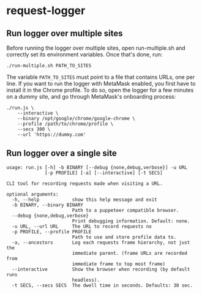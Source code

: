 # request-logger

## Run logger over multiple sites

Before running the logger over multiple sites, open run-multiple.sh and
correctly set its environment variables.  Once that's done, run:

```
./run-multiple.sh PATH_TO_SITES
```

The variable `PATH_TO_SITES` must point to a file that contains URLs, one per
line.  If you want to run the logger with MetaMask enabled, you first have to
install it in the Chrome profile.  To do so, open the logger for a few minutes
on a dummy site, and go through MetaMask's onboarding process:

```
./run.js \
    --interactive \
    --binary /opt/google/chrome/google-chrome \
    --profile /path/to/chrome/profile \
    --secs 300 \
    --url 'https://dummy.com'
```

## Run logger over a single site

```
usage: run.js [-h] -b BINARY [--debug {none,debug,verbose}] -u URL
              [-p PROFILE] [-a] [--interactive] [-t SECS]

CLI tool for recording requests made when visiting a URL.

optional arguments:
  -h, --help            show this help message and exit
  -b BINARY, --binary BINARY
                        Path to a puppeteer compatible browser.
  --debug {none,debug,verbose}
                        Print debugging information. Default: none.
  -u URL, --url URL     The URL to record requests no
  -p PROFILE, --profile PROFILE
                        Path to use and store profile data to.
  -a, --ancestors       Log each requests frame hierarchy, not just the
                        immediate parent. (frame URLs are recorded from
                        immediate frame to top most frame)
  --interactive         Show the browser when recording (by default runs
                        headless).
  -t SECS, --secs SECS  The dwell time in seconds. Defaults: 30 sec.
```
